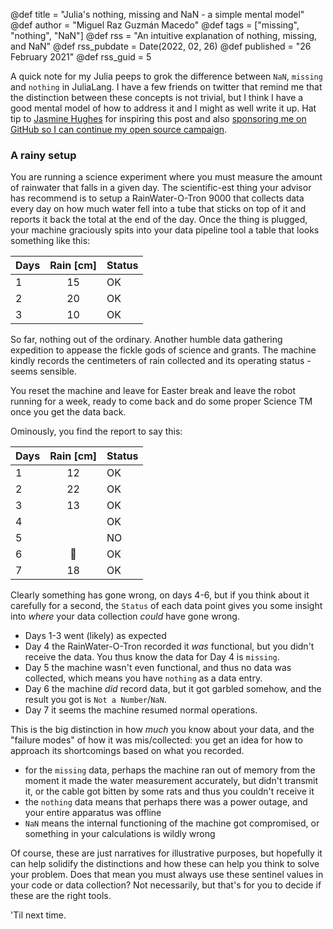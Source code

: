 @def title = "Julia's nothing, missing and NaN - a simple mental model"
@def author = "Miguel Raz Guzmán Macedo"
@def tags = ["missing", "nothing", "NaN"]
@def rss = "An intuitive explanation of nothing, missing, and NaN"
@def rss_pubdate = Date(2022, 02, 26)
@def published = "26 February 2021"
@def rss_guid = 5


A quick note for my Julia peeps to grok the difference between `NaN`, `missing` and `nothing` in JuliaLang. I have a few friends on twitter that remind me that the distinction between these concepts is not trivial, but I think I have a good mental model of how to address it and I might as well write it up. Hat tip to [Jasmine Hughes](https://twitter.com/Jas_Hughes/status/1494020182171275266?s=20&t=X6bd-uWW4b2CMW5xFzctUw) for inspiring this post and also [sponsoring me on GitHub so I can continue my open source campaign](https://github.com/sponsors/miguelraz/).

### A rainy setup

You are running a science experiment where you must measure the amount of rainwater that falls in a given day. The scientific-est thing your advisor has recommend is to setup a RainWater-O-Tron 9000 that collects data every day on how much water fell into a tube that sticks on top of it and reports it back the total at the end of the day.
Once the thing is plugged, your machine graciously spits into your data pipeline tool a table that looks something like this:

| Days | Rain [cm] | Status |
|---|:---:|---|
| 1 | 15  |OK|
| 2 | 20  |OK|
| 3 | 10  |OK|

So far, nothing out of the ordinary. Another humble data gathering expedition to appease the fickle gods of science and grants. The machine kindly records the centimeters of rain collected and its operating status - seems sensible.

You reset the machine and leave for Easter break and leave the robot running for a week, ready to come back and do some proper Science TM once you get the data back.

Ominously, you find the report to say this:

| Days | Rain [cm] | Status |
|---|:---:|---|
| 1 | 12  | OK |
| 2 | 22  | OK |
| 3 | 13  | OK |
| 4 |     | OK |
| 5 |     | NO |
| 6 | 💩  | OK |
| 7 | 18  | OK |

Clearly something has gone wrong, on days 4-6, but if you think about it carefully for a second, the `Status` of each data point gives you some insight into *where* your data collection *could* have gone wrong.
* Days 1-3 went (likely) as expected
* Day 4 the RainWater-O-Tron recorded it *was* functional, but you didn't receive the data. You thus know the data for Day 4 is `missing`.
* Day 5 the machine wasn't even functional, and thus no data was collected, which means you have `nothing` as a data entry.
* Day 6 the machine *did* record data, but it got garbled somehow, and the result you got is `Not a Number`/`NaN`.
* Day 7 it seems the machine resumed normal operations.

This is the big distinction in how *much* you know about your data, and the "failure modes" of how it was mis/collected: you get an idea for how to approach its shortcomings based on what you recorded.
- for the `missing` data, perhaps the machine ran out of memory from the moment it made the water measurement accurately, but didn't transmit it, or the cable got bitten by some rats and thus you couldn't receive it
- the `nothing` data means that perhaps there was a power outage, and your entire apparatus was offline
- `NaN` means the internal functioning of the machine got compromised, or something in your calculations is wildly wrong

Of course, these are just narratives for illustrative purposes, but hopefully it can help solidify the distinctions and how these can help you think to solve your problem. Does that mean you must always use these sentinel values in your code or data collection? Not necessarily, but that's for you to decide if these are the right tools.

'Til next time.
